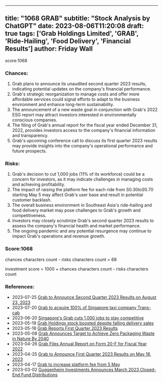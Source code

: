 
---
title: "1068 GRAB"
subtitle: "Stock Analysis by ChatGPT"
date: 2023-08-06T11:20:08
draft: true
tags: ['Grab Holdings Limited', 'GRAB', 'Ride-Hailing', 'Food Delivery', 'Financial Results']
author: Friday Wall
---

score:1068
### Chances:
1. Grab plans to announce its unaudited second quarter 2023 results, indicating potential updates on the company's financial performance.
2. Grab's strategic reorganization to manage costs and offer more affordable services could signal efforts to adapt to the business environment and enhance long-term sustainability.
3. The announcement of a new waste goal in conjunction with Grab's 2022 ESG report may attract investors interested in environmentally conscious companies.
4. The filing of Grab's annual report for the fiscal year ended December 31, 2022, provides investors access to the company's financial information and transparency.
5. Grab's upcoming conference call to discuss its first quarter 2023 results may provide insights into the company's operational performance and future prospects.
### Risks:
1. Grab's decision to cut 1,000 jobs (11% of its workforce) could be a concern for investors, as it may indicate challenges in managing costs and achieving profitability.
2. The impact of raising the platform fee for each ride from S$0.30 to S$0.70 starting May 5 may affect Grab's user base and result in potential customer backlash.
3. The overall business environment in Southeast Asia's ride-hailing and food delivery market may pose challenges to Grab's growth and competitiveness.
4. Investors may closely scrutinize Grab's second quarter 2023 results to assess the company's financial health and market performance.
5. The ongoing pandemic and any potential resurgence may continue to impact Grab's operations and revenue growth.
### Score:1068
chances characters count - risks characters count = 68

investment score = 1000 + chances characters count - risks characters count
### References:
- 2023-07-25 [Grab to Announce Second Quarter 2023 Results on August 23, 2023](https://finance.yahoo.com/news/grab-announce-second-quarter-2023-132300973.html?.tsrc=rss)
- 2023-07-20 [Grab to acquire 100% of Singapore taxi company Trans-cab](https://sg.finance.yahoo.com/news/grab-acquire-100-singapore-taxi-company-trans-cab-082211436.html?.tsrc=rss)
- 2023-06-20 [Singapore's Grab cuts 1,000 jobs to stay competitive](https://ca.finance.yahoo.com/news/singapores-grab-cuts-1-000-053817740.html?.tsrc=rss)
- 2023-05-19 [Grab Holdings stock boosted despite falling delivery sales](https://finance.yahoo.com/video/grab-holdings-stock-boosted-despite-142731971.html?.tsrc=rss)
- 2023-05-18 [Grab Reports First Quarter 2023 Results](https://finance.yahoo.com/news/grab-reports-first-quarter-2023-110000412.html?.tsrc=rss)
- 2023-05-08 [Grab Announces Target to Achieve Zero Packaging Waste in Nature By 2040](https://finance.yahoo.com/news/grab-announces-target-achieve-zero-083000025.html?.tsrc=rss)
- 2023-04-26 [Grab Files Annual Report on Form 20-F for Fiscal Year 2022](https://finance.yahoo.com/news/grab-files-annual-report-form-110000132.html?.tsrc=rss)
- 2023-04-25 [Grab to Announce First Quarter 2023 Results on May 18, 2023](https://finance.yahoo.com/news/grab-announce-first-quarter-2023-121500161.html?.tsrc=rss)
- 2023-04-17 [Grab to increase platform fee from 5 May](https://sg.finance.yahoo.com/news/grab-increase-platform-fee-5-may-081943578.html?.tsrc=rss)
- 2023-03-02 [Guggenheim Investments Announces March 2023 Closed-End Fund Distributions](https://finance.yahoo.com/news/guggenheim-investments-announces-march-2023-213000749.html?.tsrc=rss)


                